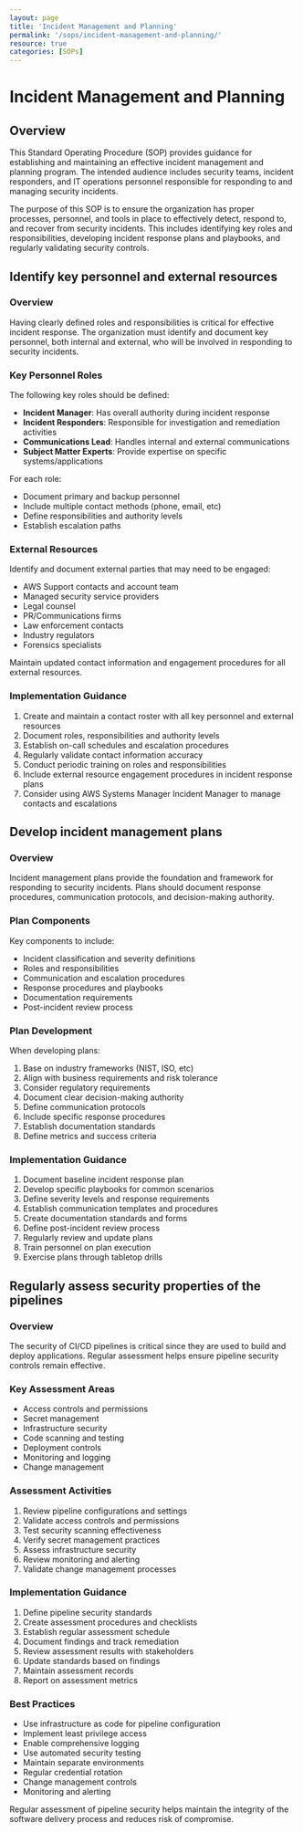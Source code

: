 ```yaml
---
layout: page
title: 'Incident Management and Planning'
permalink: '/sops/incident-management-and-planning/'
resource: true
categories: [SOPs]
---
```


#  Incident Management and Planning

## Overview

This Standard Operating Procedure (SOP) provides guidance for establishing and maintaining an effective incident management and planning program. The intended audience includes security teams, incident responders, and IT operations personnel responsible for responding to and managing security incidents.

The purpose of this SOP is to ensure the organization has proper processes, personnel, and tools in place to effectively detect, respond to, and recover from security incidents. This includes identifying key roles and responsibilities, developing incident response plans and playbooks, and regularly validating security controls.

## Identify key personnel and external resources

### Overview
Having clearly defined roles and responsibilities is critical for effective incident response. The organization must identify and document key personnel, both internal and external, who will be involved in responding to security incidents.

### Key Personnel Roles

The following key roles should be defined:

- **Incident Manager**: Has overall authority during incident response
- **Incident Responders**: Responsible for investigation and remediation activities
- **Communications Lead**: Handles internal and external communications
- **Subject Matter Experts**: Provide expertise on specific systems/applications

For each role:
- Document primary and backup personnel
- Include multiple contact methods (phone, email, etc)
- Define responsibilities and authority levels
- Establish escalation paths

### External Resources

Identify and document external parties that may need to be engaged:

- AWS Support contacts and account team
- Managed security service providers
- Legal counsel
- PR/Communications firms
- Law enforcement contacts
- Industry regulators
- Forensics specialists

Maintain updated contact information and engagement procedures for all external resources.

### Implementation Guidance

1. Create and maintain a contact roster with all key personnel and external resources
2. Document roles, responsibilities and authority levels
3. Establish on-call schedules and escalation procedures
4. Regularly validate contact information accuracy
5. Conduct periodic training on roles and responsibilities
6. Include external resource engagement procedures in incident response plans
7. Consider using AWS Systems Manager Incident Manager to manage contacts and escalations

## Develop incident management plans

### Overview
Incident management plans provide the foundation and framework for responding to security incidents. Plans should document response procedures, communication protocols, and decision-making authority.

### Plan Components

Key components to include:

- Incident classification and severity definitions
- Roles and responsibilities 
- Communication and escalation procedures
- Response procedures and playbooks
- Documentation requirements
- Post-incident review process

### Plan Development

When developing plans:

1. Base on industry frameworks (NIST, ISO, etc)
2. Align with business requirements and risk tolerance
3. Consider regulatory requirements
4. Document clear decision-making authority
5. Define communication protocols
6. Include specific response procedures
7. Establish documentation standards
8. Define metrics and success criteria

### Implementation Guidance

1. Document baseline incident response plan
2. Develop specific playbooks for common scenarios
3. Define severity levels and response requirements
4. Establish communication templates and procedures
5. Create documentation standards and forms
6. Define post-incident review process
7. Regularly review and update plans
8. Train personnel on plan execution
9. Exercise plans through tabletop drills

## Regularly assess security properties of the pipelines

### Overview
The security of CI/CD pipelines is critical since they are used to build and deploy applications. Regular assessment helps ensure pipeline security controls remain effective.

### Key Assessment Areas

- Access controls and permissions
- Secret management
- Infrastructure security
- Code scanning and testing
- Deployment controls
- Monitoring and logging
- Change management

### Assessment Activities

1. Review pipeline configurations and settings
2. Validate access controls and permissions
3. Test security scanning effectiveness
4. Verify secret management practices
5. Assess infrastructure security
6. Review monitoring and alerting
7. Validate change management processes

### Implementation Guidance

1. Define pipeline security standards
2. Create assessment procedures and checklists
3. Establish regular assessment schedule
4. Document findings and track remediation
5. Review assessment results with stakeholders
6. Update standards based on findings
7. Maintain assessment records
8. Report on assessment metrics

### Best Practices

- Use infrastructure as code for pipeline configuration
- Implement least privilege access
- Enable comprehensive logging
- Use automated security testing
- Maintain separate environments
- Regular credential rotation
- Change management controls
- Monitoring and alerting

Regular assessment of pipeline security helps maintain the integrity of the software delivery process and reduces risk of compromise.

